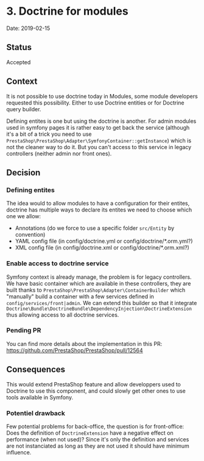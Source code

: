 # 3. Doctrine for modules

Date: 2019-02-15

## Status

Accepted

## Context

It is not possible to use doctrine today in Modules, some module developers requested this possibility. Either to use Doctrine entities or for Doctrine query builder.

Defining entites is one but using the doctrine is another. For admin modules used in symfony pages it is rather easy to get back the service (although it's a bit of a trick you need to use `PrestaShop\PrestaShop\Adapter\SymfonyContainer::getInstance`) which is not the cleaner way to do it. But you can't access to this service in legacy controllers (neither admin nor front ones).

## Decision

### Defining entites

The idea would to allow modules to have a configuration for their entites, doctrine has multiple ways to declare its entites we need to choose which one we allow:
- Annotations (do we force to use a specific folder `src/Entity` by convention)
- YAML config file (in config/doctrine.yml or config/doctrine/*.orm.yml?)
- XML config file (in config/doctrine.xml or config/doctrine/*.orm.xml?)

### Enable access to doctrine service

Symfony context is already manage, the problem is for legacy controllers. We have basic container which are available in these controllers, they are built thanks to `PrestaShop\PrestaShop\Adapter\ContainerBuilder` which "manually" build a container with a few services defined in `config/services/front|admin`.
We can extend this builder so that it integrate `Doctrine\Bundle\DoctrineBundle\DependencyInjection\DoctrineExtension` thus allowing access to all doctrine services.

### Pending PR

You can find more details about the implementation in this PR: https://github.com/PrestaShop/PrestaShop/pull/12564

## Consequences

This would extend PrestaShop feature and allow developpers used to Doctrine to use this component, and could slowly get other ones to use tools available in Symfony.

### Potentiel drawback

Few potential problems for back-office, the question is for front-office: Does the definition of `DoctrineExtension` have a negative effect on performance (when not used)? Since it's only the definition and services are not instanciated as long as they are not used it should have minimum influence.
